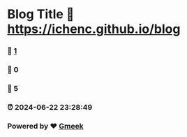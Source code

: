 # Blog Title :link: https://ichenc.github.io/blog 
### :page_facing_up: [1](https://ichenc.github.io/blog/tag.html) 
### :speech_balloon: 0 
### :hibiscus: 5 
### :alarm_clock: 2024-06-22 23:28:49 
### Powered by :heart: [Gmeek](https://github.com/Meekdai/Gmeek)
